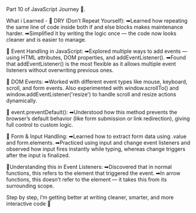 Part 10 of JavaScript Journey 🚀.

What i Learned - 
🔹 DRY (Don’t Repeat Yourself):
➡Learned how repeating the same line of code inside both if and else blocks makes maintenance harder.
➡Simplified it by writing the logic once — the code now looks cleaner and is easier to manage.

🔹 Event Handling in JavaScript​:
➡Explored multiple ways to add events — using HTML attributes, DOM properties, and addEventListener().
➡Found that addEventListener() is the most flexible as it allows multiple event listeners without overwriting previous ones.

🔹 DOM Events:
➡Worked with different event types like mouse, keyboard, scroll, and form events. Also experimented with window.scrollTo() and window.addEventListener('resize') to handle scroll and resize actions dynamically.

🔹 event.preventDefault():
➡Understood how this method prevents the browser’s default behavior (like form submission or link redirection), giving full control to custom logic.

🔹 Form & Input Handling:
➡Learned how to extract form data using .value and form.elements.
➡Practiced using input and change event listeners and observed how input fires instantly while typing, whereas change triggers after the input is finalized.

🔹Understanding this in Event Listeners:
➡Discovered that in normal functions, this refers to the element that triggered the event.
➡In arrow functions, this doesn’t refer to the element — it takes this from its surrounding scope.

Step by step, I’m getting better at writing cleaner, smarter, and more interactive code 💪
